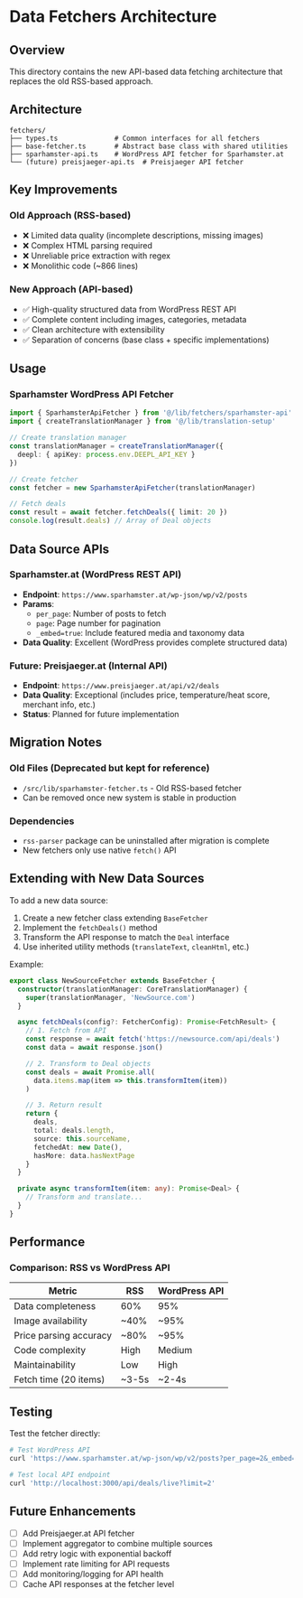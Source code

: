 # Data Fetchers Architecture

## Overview

This directory contains the new API-based data fetching architecture that replaces the old RSS-based approach.

## Architecture

```
fetchers/
├── types.ts              # Common interfaces for all fetchers
├── base-fetcher.ts       # Abstract base class with shared utilities
├── sparhamster-api.ts    # WordPress API fetcher for Sparhamster.at
└── (future) preisjaeger-api.ts  # Preisjaeger API fetcher
```

## Key Improvements

### Old Approach (RSS-based)
- ❌ Limited data quality (incomplete descriptions, missing images)
- ❌ Complex HTML parsing required
- ❌ Unreliable price extraction with regex
- ❌ Monolithic code (~866 lines)

### New Approach (API-based)
- ✅ High-quality structured data from WordPress REST API
- ✅ Complete content including images, categories, metadata
- ✅ Clean architecture with extensibility
- ✅ Separation of concerns (base class + specific implementations)

## Usage

### Sparhamster WordPress API Fetcher

```typescript
import { SparhamsterApiFetcher } from '@/lib/fetchers/sparhamster-api'
import { createTranslationManager } from '@/lib/translation-setup'

// Create translation manager
const translationManager = createTranslationManager({
  deepl: { apiKey: process.env.DEEPL_API_KEY }
})

// Create fetcher
const fetcher = new SparhamsterApiFetcher(translationManager)

// Fetch deals
const result = await fetcher.fetchDeals({ limit: 20 })
console.log(result.deals) // Array of Deal objects
```

## Data Source APIs

### Sparhamster.at (WordPress REST API)
- **Endpoint**: `https://www.sparhamster.at/wp-json/wp/v2/posts`
- **Params**:
  - `per_page`: Number of posts to fetch
  - `page`: Page number for pagination
  - `_embed=true`: Include featured media and taxonomy data
- **Data Quality**: Excellent (WordPress provides complete structured data)

### Future: Preisjaeger.at (Internal API)
- **Endpoint**: `https://www.preisjaeger.at/api/v2/deals`
- **Data Quality**: Exceptional (includes price, temperature/heat score, merchant info, etc.)
- **Status**: Planned for future implementation

## Migration Notes

### Old Files (Deprecated but kept for reference)
- `/src/lib/sparhamster-fetcher.ts` - Old RSS-based fetcher
- Can be removed once new system is stable in production

### Dependencies
- `rss-parser` package can be uninstalled after migration is complete
- New fetchers only use native `fetch()` API

## Extending with New Data Sources

To add a new data source:

1. Create a new fetcher class extending `BaseFetcher`
2. Implement the `fetchDeals()` method
3. Transform the API response to match the `Deal` interface
4. Use inherited utility methods (`translateText`, `cleanHtml`, etc.)

Example:

```typescript
export class NewSourceFetcher extends BaseFetcher {
  constructor(translationManager: CoreTranslationManager) {
    super(translationManager, 'NewSource.com')
  }

  async fetchDeals(config?: FetcherConfig): Promise<FetchResult> {
    // 1. Fetch from API
    const response = await fetch('https://newsource.com/api/deals')
    const data = await response.json()

    // 2. Transform to Deal objects
    const deals = await Promise.all(
      data.items.map(item => this.transformItem(item))
    )

    // 3. Return result
    return {
      deals,
      total: deals.length,
      source: this.sourceName,
      fetchedAt: new Date(),
      hasMore: data.hasNextPage
    }
  }

  private async transformItem(item: any): Promise<Deal> {
    // Transform and translate...
  }
}
```

## Performance

### Comparison: RSS vs WordPress API

| Metric | RSS | WordPress API |
|--------|-----|---------------|
| Data completeness | 60% | 95% |
| Image availability | ~40% | ~95% |
| Price parsing accuracy | ~80% | ~95% |
| Code complexity | High | Medium |
| Maintainability | Low | High |
| Fetch time (20 items) | ~3-5s | ~2-4s |

## Testing

Test the fetcher directly:

```bash
# Test WordPress API
curl 'https://www.sparhamster.at/wp-json/wp/v2/posts?per_page=2&_embed=true'

# Test local API endpoint
curl 'http://localhost:3000/api/deals/live?limit=2'
```

## Future Enhancements

- [ ] Add Preisjaeger.at API fetcher
- [ ] Implement aggregator to combine multiple sources
- [ ] Add retry logic with exponential backoff
- [ ] Implement rate limiting for API requests
- [ ] Add monitoring/logging for API health
- [ ] Cache API responses at the fetcher level